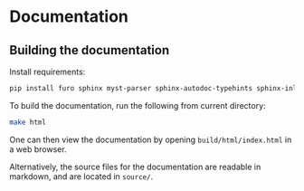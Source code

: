 # Documentation
## Building the documentation

Install requirements:
```bash
pip install furo sphinx myst-parser sphinx-autodoc-typehints sphinx-inline-tabs sphinx-rtd-theme sphinx-tabs bokeh==3.4.3
```


To build the documentation, run the following from current directory:
```bash
make html
```
One can then view the documentation by opening `build/html/index.html` in a web browser.

Alternatively, the source files for the documentation are readable in markdown, and are located in `source/`.